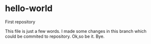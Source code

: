 # hello-world
First repository


This file is just a few words.
I made some changes in this branch which could be commited to repository.
Ok,so be it.
Bye.
